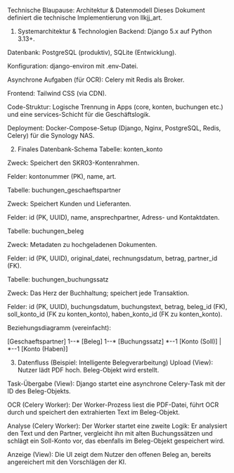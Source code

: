Technische Blaupause: Architektur & Datenmodell
Dieses Dokument definiert die technische Implementierung von llkjj_art.

1. Systemarchitektur & Technologien
Backend: Django 5.x auf Python 3.13+.

Datenbank: PostgreSQL (produktiv), SQLite (Entwicklung).

Konfiguration: django-environ mit .env-Datei.

Asynchrone Aufgaben (für OCR): Celery mit Redis als Broker.

Frontend: Tailwind CSS (via CDN).

Code-Struktur: Logische Trennung in Apps (core, konten, buchungen etc.) und eine services-Schicht für die Geschäftslogik.

Deployment: Docker-Compose-Setup (Django, Nginx, PostgreSQL, Redis, Celery) für die Synology NAS.

2. Finales Datenbank-Schema
Tabelle: konten_konto

Zweck: Speichert den SKR03-Kontenrahmen.

Felder: kontonummer (PK), name, art.

Tabelle: buchungen_geschaeftspartner

Zweck: Speichert Kunden und Lieferanten.

Felder: id (PK, UUID), name, ansprechpartner, Adress- und Kontaktdaten.

Tabelle: buchungen_beleg

Zweck: Metadaten zu hochgeladenen Dokumenten.

Felder: id (PK, UUID), original_datei, rechnungsdatum, betrag, partner_id (FK).

Tabelle: buchungen_buchungssatz

Zweck: Das Herz der Buchhaltung; speichert jede Transaktion.

Felder: id (PK, UUID), buchungsdatum, buchungstext, betrag, beleg_id (FK), soll_konto_id (FK zu konten_konto), haben_konto_id (FK zu konten_konto).

Beziehungsdiagramm (vereinfacht):

[Geschaeftspartner] 1--* [Beleg] 1--* [Buchungssatz] *--1 [Konto (Soll)]
                                     |
                                     *--1 [Konto (Haben)]

3. Datenfluss (Beispiel: Intelligente Belegverarbeitung)
Upload (View): Nutzer lädt PDF hoch. Beleg-Objekt wird erstellt.

Task-Übergabe (View): Django startet eine asynchrone Celery-Task mit der ID des Beleg-Objekts.

OCR (Celery Worker): Der Worker-Prozess liest die PDF-Datei, führt OCR durch und speichert den extrahierten Text im Beleg-Objekt.

Analyse (Celery Worker): Der Worker startet eine zweite Logik: Er analysiert den Text und den Partner, vergleicht ihn mit alten Buchungssätzen und schlägt ein Soll-Konto vor, das ebenfalls im Beleg-Objekt gespeichert wird.

Anzeige (View): Die UI zeigt dem Nutzer den offenen Beleg an, bereits angereichert mit den Vorschlägen der KI.

